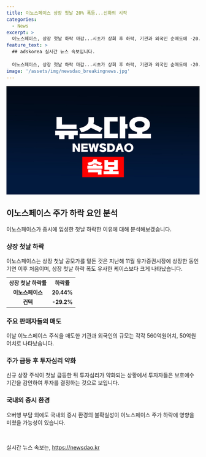 ```yaml
---
title: 이노스페이스 상장 첫날 20% 폭등...신화의 시작
categories:
  - News
excerpt: >
  이노스페이스, 상장 첫날 하락 마감...시초가 상회 후 하락, 기관과 외국인 순매도에 -20.44% 하락, 공모가보다 0.7% 높은 시초가를 형성하고 낙폭 확장, IPO 수요예측 598.87대1 경쟁률 등 성공적이었지만, 오버행 부담과 유통 물량 증가로 악화되는 투자심리, 신규 상장 주식의 하락 등이 코스닥시장 분위기를 좌우, 이노스페이스의 앞으로의 발사 계획이 주가에 미칠 영향 예상.
feature_text: >
  ## adskorea 실시간 뉴스 속보입니다.

  이노스페이스, 상장 첫날 하락 마감...시초가 상회 후 하락, 기관과 외국인 순매도에 -20.44% 하락, 공모가보다 0.7% 높은 시초가를 형성하고 낙폭 확장, IPO 수요예측 598.87대1 경쟁률 등 성공적이었지만, 오버행 부담과 유통 물량 증가로 악화되는 투자심리, 신규 상장 주식의 하락 등이 코스닥시장 분위기를 좌우, 이노스페이스의 앞으로의 발사 계획이 주가에 미칠 영향 예상.
image: '/assets/img/newsdao_breakingnews.jpg'
---
```


<p><img src="/assets/img/newsdao_breakingnews.jpg" alt="adskorea 속보" /></p>

<h2 data-ke-size="size26">이노스페이스 주가 하락 요인 분석</h2>

<p data-ke-size="size16">이노스페이스가 증시에 입성한 첫날 하락한 이유에 대해 분석해보겠습니다.</p>

<h3>상장 첫날 하락</h3>

<p data-ke-size="size16">이노스페이스는 상장 첫날 공모가를 밑돈 것은 지난해 11월 유가증권시장에 상장한 동인기연 이후 처음이며, 상장 첫날 하락 폭도 유사한 케이스보다 크게 나타났습니다.</p>

<table>
  <tr>
    <td style="text-align: center; height: 17px;"><b>상장 첫날 하락률</b></td>
    <td style="text-align: center; height: 17px;"><b>하락률</b></td>
  </tr>
  <tr>
    <td style="text-align: center; height: 17px;"><b>이노스페이스</b></td>
    <td style="text-align: center; height: 17px;"><b>20.44%</b></td>
  </tr>
  <tr>
    <td style="text-align: center; height: 17px;"><b>컨텍</b></td>
    <td style="text-align: center; height: 17px;"><b>-29.2%</b></td>
  </tr>
</table>

<h3>주요 판매자들의 매도</h3>

<p data-ke-size="size16">이날 이노스페이스 주식을 매도한 기관과 외국인의 규모는 각각 560억원어치, 50억원어치로 나타났습니다.</p>

<h3>주가 급등 후 투자심리 약화</h3>

<p data-ke-size="size16">신규 상장 주식이 첫날 급등한 뒤 투자심리가 약화되는 상황에서 투자자들은 보호예수 기간을 감안하여 투자를 결정하는 것으로 보입니다.</p>

<h3>국내외 증시 환경</h3>

<p data-ke-size="size16">오버행 부담 외에도 국내외 증시 환경의 불확실성이 이노스페이스 주가 하락에 영향을 미쳤을 가능성이 있습니다. </p>

<p data-ke-size="size16">&nbsp;</p>
실시간 뉴스 속보는, <a href="https://newsdao.kr" rel="dofollow">https://newsdao.kr</a>


